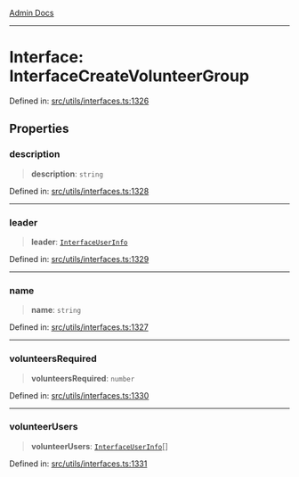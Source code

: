 [Admin Docs](/)

***

# Interface: InterfaceCreateVolunteerGroup

Defined in: [src/utils/interfaces.ts:1326](https://github.com/PalisadoesFoundation/talawa-admin/blob/main/src/utils/interfaces.ts#L1326)

## Properties

### description

> **description**: `string`

Defined in: [src/utils/interfaces.ts:1328](https://github.com/PalisadoesFoundation/talawa-admin/blob/main/src/utils/interfaces.ts#L1328)

***

### leader

> **leader**: [`InterfaceUserInfo`](InterfaceUserInfo.md)

Defined in: [src/utils/interfaces.ts:1329](https://github.com/PalisadoesFoundation/talawa-admin/blob/main/src/utils/interfaces.ts#L1329)

***

### name

> **name**: `string`

Defined in: [src/utils/interfaces.ts:1327](https://github.com/PalisadoesFoundation/talawa-admin/blob/main/src/utils/interfaces.ts#L1327)

***

### volunteersRequired

> **volunteersRequired**: `number`

Defined in: [src/utils/interfaces.ts:1330](https://github.com/PalisadoesFoundation/talawa-admin/blob/main/src/utils/interfaces.ts#L1330)

***

### volunteerUsers

> **volunteerUsers**: [`InterfaceUserInfo`](InterfaceUserInfo.md)[]

Defined in: [src/utils/interfaces.ts:1331](https://github.com/PalisadoesFoundation/talawa-admin/blob/main/src/utils/interfaces.ts#L1331)
